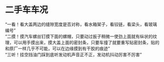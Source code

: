 # 二手车车况

“一看！看大盖两边的缝隙宽度是否对称，看水箱架子，看铰链，看梁头，看玻璃编号”  
“二摸！摸汽车螺丝钉摸下面的螺帽，只要动过扳子稍微一使劲上面就有纵状的纹理，可以用手摸出来，摸大盖上面的密封条，只要车撞了就要重写贴密封条，贴的和原厂一样几乎不可能，可以在边缘摸到有干胶的痕迹”  
“三听！挂空挡油门踩到底听发动机声音正不正，发动机抖动厉害不厉害”   